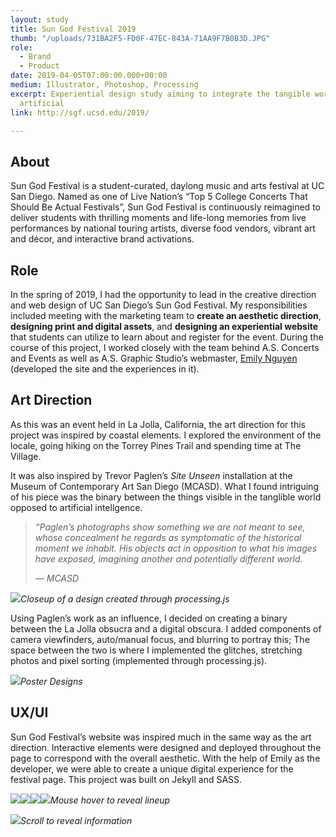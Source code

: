 ```yaml
---
layout: study
title: Sun God Festival 2019
thumb: "/uploads/731BA2F5-FD0F-47EC-843A-71AA9F7B0B3D.JPG"
role:
  - Brand
  - Product
date: 2019-04-05T07:00:00.000+00:00
medium: Illustrator, Photoshop, Processing
excerpt: Experiential design study aiming to integrate the tangible world with the
  artificial
link: http://sgf.ucsd.edu/2019/

---
```

## About

Sun God Festival is a student-curated, daylong music and arts festival at UC San Diego. Named as one of Live Nation’s “Top 5 College Concerts That Should Be Actual Festivals”, Sun God Festival is continuously reimagined to deliver students with thrilling moments and life-long memories from live performances by national touring artists, diverse food vendors, vibrant art and décor, and interactive brand activations.

## Role

In the spring of 2019, I had the opportunity to lead in the creative direction and web design of UC San Diego’s Sun God Festival. My responsibilities included meeting with the marketing team to **create an aesthetic direction**, **designing print and digital assets**, and **designing an experiential website** that students can utilize to learn about  and register for the event.  During the course of this project, I worked closely with the team behind A.S. Concerts and Events as well as A.S. Graphic Studio’s webmaster, [Emily Nguyen](http://emilynguyen.co/) (developed the site and the experiences in it).

## Art Direction

As this was an event held in La Jolla, California, the art direction for this project was inspired by coastal elements. I explored the environment of the locale, going hiking on the Torrey Pines Trail and spending time at The Village.

It was also inspired by Trevor Paglen’s _Site Unseen_ installation at the Museum of Contemporary Art San Diego (MCASD). What I found intriguing of his piece was the binary between the things visible in the tanglible world opposed to artificial intellgence.

> _“Paglen’s photographs show something we are not meant to see, whose concealment he regards as symptomatic of the historical moment we inhabit. His objects act in opposition to what his images have exposed, imagining another and potentially different world._
>
> _— MCASD_

![](/uploads/BOP.png)_Closeup of a design created through processing.js_

Using Paglen’s work as an influence, I decided on creating a binary between the La Jolla obsucra and a digital obscura. I added components of camera viewfinders, auto/manual focus, and blurring to portray this; The space between the two is where I implemented the glitches, stretching photos and pixel sorting (implemented through processing.js).

![](/uploads/SGF19_Poster.png)_Poster Designs_

## UX/UI

Sun God Festival’s website was inspired much in the same way as the art direction. Interactive elements were designed and deployed throughout the page to correspond with the overall aesthetic. With the help of Emily as the developer, we were able to create a unique digital experience for the festival page. This project was built on Jekyll and SASS.

![](/uploads/SGFWeb-01.png)![](/uploads/SGFWeb-02.png)![](/uploads/SGFWeb-04-03.png)![](/uploads/lineup.gif)_Mouse hover to reveal lineup_

![](/uploads/stretch.gif)_Scroll to reveal information_